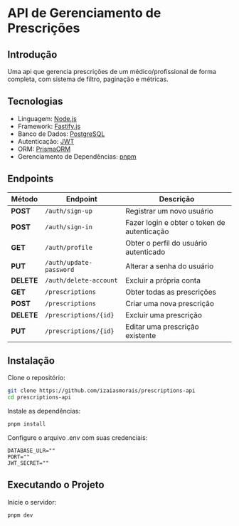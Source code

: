 # API de Gerenciamento de Prescrições

## Introdução

Uma api que gerencia prescrições de um médico/profissional de forma completa, com sistema de filtro, paginação e métricas.

## Tecnologias

- Linguagem: [Node.js](https://nodejs.org)
- Framework: [Fastify.js](https://www.fastify.io)
- Banco de Dados: [PostgreSQL](https://www.postgresql.org)
- Autenticação: [JWT](https://jwt.io)
- ORM: [PrismaORM](https://www.prisma.io)
- Gerenciamento de Dependências: [pnpm](https://pnpm.io)

## Endpoints

| Método     | Endpoint                | Descrição                                   |
| ---------- | ----------------------- | ------------------------------------------- |
| **POST**   | `/auth/sign-up`         | Registrar um novo usuário                   |
| **POST**   | `/auth/sign-in`         | Fazer login e obter o token de autenticação |
| **GET**    | `/auth/profile`         | Obter o perfil do usuário autenticado       |
| **PUT**    | `/auth/update-password` | Alterar a senha do usuário                  |
| **DELETE** | `/auth/delete-account`  | Excluir a própria conta                     |
| **GET**    | `/prescriptions`        | Obter todas as prescrições                  |
| **POST**   | `/prescriptions`        | Criar uma nova prescrição                   |
| **DELETE** | `/prescriptions/{id}`   | Excluir uma prescrição                      |
| **PUT**    | `/prescriptions/{id}`   | Editar uma prescrição existente             |

## Instalação

Clone o repositório:

```bash
git clone https://github.com/izaiasmorais/prescriptions-api
cd prescriptions-api
```

Instale as dependências:

```bash
pnpm install
```

Configure o arquivo .env com suas credenciais:

```env
DATABASE_ULR=""
PORT=""
JWT_SECRET=""
```

## Executando o Projeto

Inicie o servidor:

```bash
pnpm dev
```
